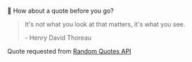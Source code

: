 📣 How about a quote before you go?

> It's not what you look at that matters, it's what you see.
>
> <p>- Henry David Thoreau</p>

Quote requested from [Random Quotes API](https://github.com/lukePeavey/quotable)
